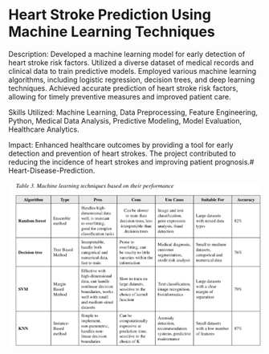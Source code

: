 # Heart Stroke Prediction Using Machine Learning Techniques

Description: Developed a machine learning model for early detection of heart stroke risk factors.
Utilized a diverse dataset of medical records and clinical data to train predictive models. Employed various machine learning algorithms, 
including logistic regression, decision trees, and deep learning techniques. Achieved accurate prediction of heart stroke risk factors, allowing 
for timely preventive measures and improved patient care.

Skills Utilized: Machine Learning, Data Preprocessing, Feature Engineering, Python, Medical Data Analysis, Predictive Modeling, Model Evaluation,
Healthcare Analytics.

Impact: Enhanced healthcare outcomes by providing a tool for early detection and prevention of heart strokes. The project contributed to reducing the 
incidence of heart strokes and improving patient prognosis.# Heart-Disease-Prediction.


![image_alt](https://github.com/Nitin9304/Heart-Stroke-Prediction-Using-ML/blob/cc8918518642054ee9f2c3a5e2e38c5c63ba938f/Accuracy.png)
